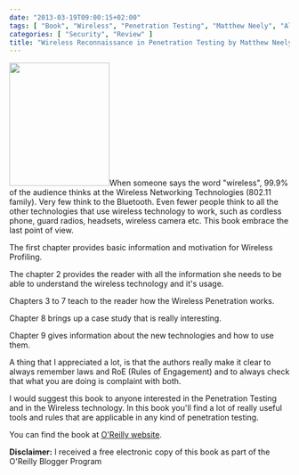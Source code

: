```yaml
---
date: "2013-03-19T09:00:15+02:00"
tags: [ "Book", "Wireless", "Penetration Testing", "Matthew Neely", "Alex Hamerstone", "Chris Sanyk", "Elsevier", "Syngress" ]
categories: [ "Security", "Review" ]
title: "Wireless Reconnaissance in Penetration Testing by Matthew Neely, Alex Hamerstone, Chris Sanyk (Elsevier/Syngress)"
---
```

<img class="alignleft" alt="" src="http://akamaicovers.oreilly.com/images/9781597497329/cat.gif" width="180" height="221" />When someone says the word "wireless", 99.9% of the audience thinks at the Wireless Networking Technologies (802.11 family). Very few think to the Bluetooth. Even fewer people think to all the other technologies that use wireless technology to work, such as cordless phone, guard radios, headsets, wireless camera etc. This book embrace the last point of view.

The first chapter provides basic information and motivation for Wireless Profiling.

The chapter 2 provides the reader with all the information she needs to be able to understand the wireless technology and it's usage.

Chapters 3 to 7 teach to the reader how the Wireless Penetration works.

Chapter 8 brings up a case study that is really interesting.

Chapter 9 gives information about the new technologies and how to use them.

A thing that I appreciated a lot, is that the authors really make it clear to always remember laws and RoE (Rules of Engagement) and to always check that what you are doing is complaint with both.

I would suggest this book to anyone interested in the Penetration Testing and in the Wireless technology. In this book you'll find a lot of really useful tools and rules that are applicable in any kind of penetration testing.

You can find the book at [O'Reilly website](http://shop.oreilly.com/product/9781597497312.do).

**Disclaimer:** I received a free electronic copy of this book as part of the O'Reilly Blogger Program
